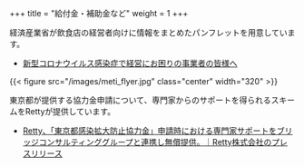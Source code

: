 +++
title = "給付金・補助金など"
weight = 1
+++

経済産業省が飲食店の経営者向けに情報をまとめたパンフレットを用意しています。

- [新型コロナウイルス感染症で経営にお困りの事業者の皆様へ](https://www.meti.go.jp/covid-19/pdf/01_inshoku_flyer.pdf)

{{< figure src="/images/meti_flyer.jpg" class="center" width="320" >}}

東京都が提供する協力金申請について、専門家からのサポートを得られるスキームをRettyが提供しています。

- [Retty、「東京都感染拡大防止協力金」申請時における専門家サポートをブリッジコンサルティンググループと連携し無償提供。｜Retty株式会社のプレスリリース](https://prtimes.jp/main/html/rd/p/000000090.000004025.html)
